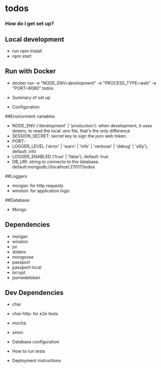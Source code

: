 # todos

### How do I get set up? ###
 ## Local development
 * run npm install
 * npm start

## Run with Docker
* docker run -e "NODE_ENV=development" -e "PROCESS_TYPE=web" -e "PORT=8080" todos

* Summary of set up
* Configuration

##Environment variables
* NODE_ENV ('development' | 'production'): when development, it uses dotenv, to read the local .env file, that's the only difference
* SESSION_SECRET: secret key to sign the json web token.
* PORT: 
* LOGGER_LEVEL ('error' | 'warn' | 'info' | 'verbose' | 'debug' | 'silly'), default: info
* LOGGER_ENABLED ('true' | 'false'), default: true
* DB_URI: string to connecto to the database. default:mongodb://localhost:27017/todos  

##Loggers
* morgan: for http requests
* winston: for application logic

##Database
* Mongo

## Dependencies
* morgan
* winston
* joi
* dotenv
* mongoose
* passport
* passport-local
* bcrypt
* jsonwebtoken

## Dev Dependencies
* chai
* chai-http: for e2e tests
* mocha
* sinon


* Database configuration
* How to run tests
* Deployment instructions

